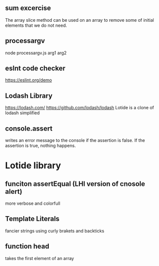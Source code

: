 ## sum excercise 
The array slice method can be used on an array to remove some of initial elements that we do not need.

## processargv
node processargv.js arg1 arg2 

## eslnt code checker
https://eslint.org/demo


## Lodash Library
https://lodash.com/
https://github.com/lodash/lodash
Lotide is a clone of lodash simplified

## console.assert 
 writes an error message to the console if the assertion is false. If the assertion is true, nothing happens.

 # Lotide library

## funciton assertEqual (LHl version of cnosole alert)
more verbose and colorfull

## Template Literals
fancier strings using curly brakets and backticks

## function head
takes the first element of an array